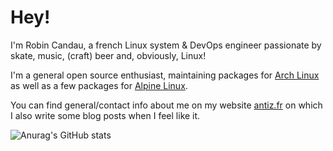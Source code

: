 # Hey!

I'm Robin Candau, a french Linux system & DevOps engineer passionate by skate, music, (craft) beer and, obviously, Linux!

I'm a general open source enthusiast, maintaining packages for [Arch Linux](https://archlinux.org/packages/?sort=&q=&maintainer=Antiz) as well as a few packages for [Alpine Linux](https://pkgs.alpinelinux.org/packages?name=&branch=edge&repo=&arch=&maintainer=Robin+Candau).

You can find general/contact info about me on my website [antiz.fr](https://antiz.fr) on which I also write some blog posts when I feel like it.

![Anurag's GitHub stats](https://github-readme-stats.vercel.app/api?username=Antiz96&count_private=true&show_icons=true&theme=tokyonight)
